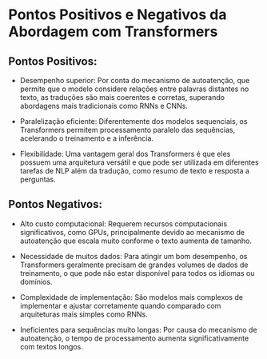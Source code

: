 # Pontos Positivos e Negativos da Abordagem com Transformers

## Pontos Positivos:

* Desempenho superior: Por conta do mecanismo de autoatenção, que permite que o modelo considere relações entre palavras distantes no texto, as traduções são mais coerentes e corretas, superando abordagens mais tradicionais como RNNs e CNNs.

* Paralelização eficiente: Diferentemente dos modelos sequenciais, os Transformers permitem processamento paralelo das sequências, acelerando o treinamento e a inferência.

* Flexibilidade: Uma vantagem geral dos Transformers é que eles possuem uma arquitetura versátil e que pode ser utilizada em diferentes tarefas de NLP além da tradução, como resumo de texto e resposta a perguntas.

## Pontos Negativos:

* Alto custo computacional: Requerem recursos computacionais significativos, como GPUs, principalmente devido ao mecanismo de autoatenção que escala muito conforme o texto aumenta de tamanho. 

* Necessidade de muitos dados: Para atingir um bom desempenho, os Transformers geralmente precisam de grandes volumes de dados de treinamento, o que pode não estar disponível para todos os idiomas ou domínios.

* Complexidade de implementação: São modelos mais complexos de implementar e ajustar corretamente quando comparado com arquiteturas mais simples como RNNs.

* Ineficientes para sequências muito longas: Por causa do mecanismo de autoatenção, o tempo de processamento aumenta significativamente com textos longos.

